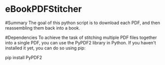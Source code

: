 # eBookPDFStitcher

#Summary
The goal of this python script is to download each PDF, and then reassembling them back into a book.

#Dependencies
To achieve the task of stitching multiple PDF files together into a single PDF, you can use the PyPDF2 library in Python. If you haven't installed it yet, you can do so using pip:

pip install PyPDF2
